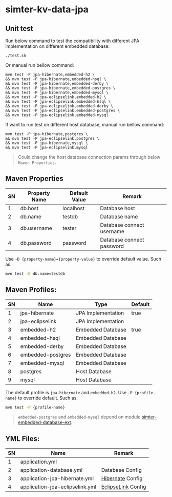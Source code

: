 # simter-kv-data-jpa

## Unit test

Run below command to test the compatibility with different JPA implementation on different embedded database:

```
./test.sh
```

Or manual run bellow command:

```
mvn test -P jpa-hibernate,embedded-h2 \
&& mvn test -P jpa-hibernate,embedded-hsql \
&& mvn test -P jpa-hibernate,embedded-derby \
&& mvn test -P jpa-hibernate,embedded-postgres \
&& mvn test -P jpa-hibernate,embedded-mysql \
&& mvn test -P jpa-eclipselink,embedded-h2 \
&& mvn test -P jpa-eclipselink,embedded-hsql \
&& mvn test -P jpa-eclipselink,embedded-derby \
&& mvn test -P jpa-eclipselink,embedded-postgres \
&& mvn test -P jpa-eclipselink,embedded-mysql
```

If want to run test on different host database, manual run bellow command:

```
mvn test -P jpa-hibernate,postgres \
&& mvn test -P jpa-eclipselink,postgres \
&& mvn test -P jpa-hibernate,mysql \
&& mvn test -P jpa-eclipselink,mysql
```

> Could change the host database connection params through below `Maven Properties`.

## Maven Properties

| SN | Property Name | Default Value | Remark                    |
|----|---------------|---------------|---------------------------|
|  1 | db.host       | localhost     | Database host             |
|  2 | db.name       | testdb        | Database name             |
|  3 | db.username   | tester        | Database connect username |
|  4 | db.password   | password      | Database connect password |

Use `-D {property-name}={property-value}` to override default value. Such as:

```bash
mvn test -D db.name=testdb
```

## Maven Profiles:

| SN | Name              | Type               | Default |
|----|-------------------|--------------------|---------|
|  1 | jpa-hibernate     | JPA Implementation | true    |
|  2 | jpa-eclipselink   | JPA Implementation |         |
|  3 | embedded-h2       | Embedded Database  | true    |
|  4 | embedded-hsql     | Embedded Database  |         |
|  5 | embedded-derby    | Embedded Database  |         |
|  6 | embedded-postgres | Embedded Database  |         |
|  7 | embedded-mysql    | Embedded Database  |         |
|  8 | postgres          | Host Database      |         |
|  9 | mysql             | Host Database      |         |

The default profile is `jpa-hibernate` and `embedded-h2`.
Use `-P {profile-name}` to override default. Such as:

```bash
mvn test -P {profile-name}
```

> `embedded-postgres` and `embedded-mysql` depend on module [simter-embedded-database-ext].

## YML Files:

| SN | Name                            | Remark               |
|----|---------------------------------|----------------------|
|  1 | application.yml                 |                      |
|  2 | application-database.yml        | Database Config      |
|  3 | application-jpa-hibernate.yml   | [Hibernate] Config   |
|  4 | application-jpa-eclipselink.yml | [EclipseLink] Config |


[simter-embedded-database-ext]: https://github.com/simter/simter-embedded-database-ext
[Hibernate]: https://hibernate.org
[EclipseLink]: https://www.eclipse.org/eclipselink